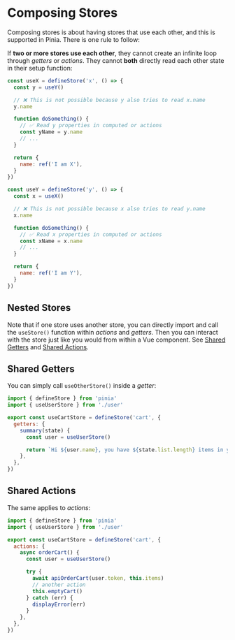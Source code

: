 # Composing Stores

Composing stores is about having stores that use each other, and this is supported in Pinia. There is one rule to follow:

If **two or more stores use each other**, they cannot create an infinite loop through _getters_ or _actions_. They cannot **both** directly read each other state in their setup function:

```js
const useX = defineStore('x', () => {
  const y = useY()

  // ❌ This is not possible because y also tries to read x.name
  y.name

  function doSomething() {
    // ✅ Read y properties in computed or actions
    const yName = y.name
    // ...
  }

  return {
    name: ref('I am X'),
  }
})

const useY = defineStore('y', () => {
  const x = useX()

  // ❌ This is not possible because x also tries to read y.name
  x.name

  function doSomething() {
    // ✅ Read x properties in computed or actions
    const xName = x.name
    // ...
  }

  return {
    name: ref('I am Y'),
  }
})
```

## Nested Stores

Note that if one store uses another store, you can directly import and call the `useStore()` function within _actions_ and _getters_. Then you can interact with the store just like you would from within a Vue component. See [Shared Getters](#shared-getters) and [Shared Actions](#shared-actions).

## Shared Getters

You can simply call `useOtherStore()` inside a _getter_:

```js
import { defineStore } from 'pinia'
import { useUserStore } from './user'

export const useCartStore = defineStore('cart', {
  getters: {
    summary(state) {
      const user = useUserStore()

      return `Hi ${user.name}, you have ${state.list.length} items in your cart. It costs ${state.price}.`
    },
  },
})
```

## Shared Actions

The same applies to _actions_:

```js
import { defineStore } from 'pinia'
import { useUserStore } from './user'

export const useCartStore = defineStore('cart', {
  actions: {
    async orderCart() {
      const user = useUserStore()

      try {
        await apiOrderCart(user.token, this.items)
        // another action
        this.emptyCart()
      } catch (err) {
        displayError(err)
      }
    },
  },
})
```
